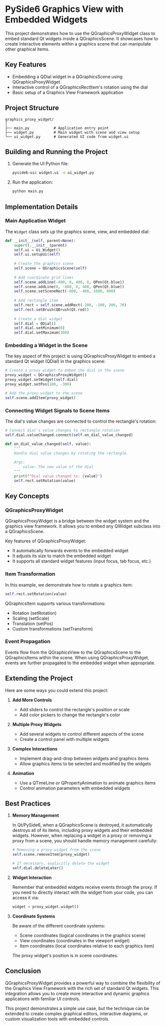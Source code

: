 # PySide6 Graphics View with Embedded Widgets

This project demonstrates how to use the QGraphicsProxyWidget class to embed standard Qt widgets inside a QGraphicsScene. It showcases how to create interactive elements within a graphics scene that can manipulate other graphical items.

## Key Features

- Embedding a QDial widget in a QGraphicsScene using QGraphicsProxyWidget
- Interactive control of a QGraphicsRectItem's rotation using the dial
- Basic setup of a Graphics View Framework application

## Project Structure

```
graphics_proxy_widget/
│
├── main.py           # Application entry point
├── widget.py         # Main widget with scene and view setup
└── ui_widget.py      # Generated UI code from widget.ui
```

## Building and Running the Project

1. Generate the UI Python file:
   ```bash
   pyside6-uic widget.ui -o ui_widget.py
   ```

2. Run the application:
   ```bash
   python main.py
   ```

## Implementation Details

### Main Application Widget

The `Widget` class sets up the graphics scene, view, and embedded dial:

```python
def __init__(self, parent=None):
    super().__init__(parent)
    self.ui = Ui_Widget()
    self.ui.setupUi(self)
    
    # Create the graphics scene
    self.scene = QGraphicsScene(self)
    
    # Add coordinate grid lines
    self.scene.addLine(-400, 0, 400, 0, QPen(Qt.blue))
    self.scene.addLine(0, -400, 0, 400, QPen(Qt.blue))
    self.scene.setSceneRect(-800, -400, 1600, 800)
    
    # Add rectangle item
    self.rect = self.scene.addRect(-200, -100, 200, 70)
    self.rect.setBrush(QBrush(Qt.red))
    
    # Create a dial widget
    self.dial = QDial()
    self.dial.setMinimum(0)
    self.dial.setMaximum(360)
```

### Embedding a Widget in the Scene

The key aspect of this project is using QGraphicsProxyWidget to embed a standard Qt widget (QDial) in the graphics scene:

```python
# Create a proxy widget to embed the dial in the scene
proxy_widget = QGraphicsProxyWidget()
proxy_widget.setWidget(self.dial)
proxy_widget.setPos(100, -300)

# Add the proxy widget to the scene
self.scene.addItem(proxy_widget)
```

### Connecting Widget Signals to Scene Items

The dial's value changes are connected to control the rectangle's rotation:

```python
# Connect dial's value changes to rectangle rotation
self.dial.valueChanged.connect(self.on_dial_value_changed)

def on_dial_value_changed(self, value):
    """
    Handle dial value changes by rotating the rectangle.
    
    Args:
        value: The new value of the dial
    """
    print(f"Dial value changed to: {value}")
    self.rect.setRotation(value)
```

## Key Concepts

### QGraphicsProxyWidget

QGraphicsProxyWidget is a bridge between the widget system and the graphics view framework. It allows you to embed any QWidget subclass into a QGraphicsScene.

Key features of QGraphicsProxyWidget:
- It automatically forwards events to the embedded widget
- It adjusts its size to match the embedded widget
- It supports all standard widget features (input focus, tab focus, etc.)

### Item Transformation

In this example, we demonstrate how to rotate a graphics item:

```python
self.rect.setRotation(value)
```

QGraphicsItem supports various transformations:
- Rotation (setRotation)
- Scaling (setScale)
- Translation (setPos)
- Custom transformations (setTransform)

### Event Propagation

Events flow from the QGraphicsView to the QGraphicsScene to the QGraphicsItems within the scene. When using QGraphicsProxyWidget, events are further propagated to the embedded widget when appropriate.

## Extending the Project

Here are some ways you could extend this project:

1. **Add More Controls**
   - Add sliders to control the rectangle's position or scale
   - Add color pickers to change the rectangle's color

2. **Multiple Proxy Widgets**
   - Add several widgets to control different aspects of the scene
   - Create a control panel with multiple widgets

3. **Complex Interactions**
   - Implement drag-and-drop between widgets and graphics items
   - Allow graphics items to be selected and modified by the widgets

4. **Animation**
   - Use a QTimeLine or QPropertyAnimation to animate graphics items
   - Control animation parameters with embedded widgets

## Best Practices

1. **Memory Management**

   In Qt/PySide6, when a QGraphicsScene is destroyed, it automatically destroys all of its items, including proxy widgets and their embedded widgets. However, when replacing a widget in a proxy or removing a proxy from a scene, you should handle memory management carefully:
   
   ```python
   # Removing a proxy widget from the scene
   self.scene.removeItem(proxy_widget)
   
   # If necessary, explicitly delete the widget
   self.dial.deleteLater()
   ```

2. **Widget Interaction**

   Remember that embedded widgets receive events through the proxy. If you need to directly interact with the widget from your code, you can access it via:
   
   ```python
   widget = proxy_widget.widget()
   ```

3. **Coordinate Systems**

   Be aware of the different coordinate systems:
   - Scene coordinates (logical coordinates in the graphics scene)
   - View coordinates (coordinates in the viewport widget)
   - Item coordinates (local coordinates relative to each graphics item)
   
   The proxy widget's position is in scene coordinates.

## Conclusion

QGraphicsProxyWidget provides a powerful way to combine the flexibility of the Graphics View Framework with the rich set of standard Qt widgets. This integration allows you to create more interactive and dynamic graphics applications with familiar UI controls.

This project demonstrates a simple use case, but the technique can be extended to create complex graphical editors, interactive diagrams, or custom visualization tools with embedded controls.